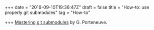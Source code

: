 +++
date = "2016-09-10T19:36:47Z"
draft = false
title = "How-to: use properly git submodules"
tag = "How-to"

+++
[Mastering git submodules](https://medium.com/@porteneuve/mastering-git-submodules-34c65e940407#.1vi4gmulj) by G. Porteneuve.

